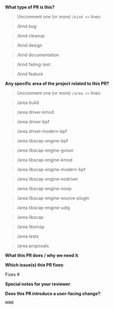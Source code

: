 <!--  Thanks for sending a pull request!  Here are some tips for you:

1. If this is your first time, please read our contributor guidelines in the [CONTRIBUTING.md](https://github.com/falcosecurity/.github/blob/master/CONTRIBUTING.md) file and learn how to compile Falco from source [here](https://falco.org/docs/source).
2. Please label this pull request according to what type of issue you are addressing.
3. Please add a release note!
4. If the PR is unfinished while opening it specify a wip in the title before the actual title, for example, "wip: my awesome feature"
-->

**What type of PR is this?**

> Uncomment one (or more) `/kind <>` lines:

> /kind bug

> /kind cleanup

> /kind design

> /kind documentation

> /kind failing-test

> /kind feature

**Any specific area of the project related to this PR?**

> Uncomment one (or more) `/area <>` lines:

> /area build

> /area driver-kmod

> /area driver-bpf

> /area driver-modern-bpf

> /area libscap-engine-bpf

> /area libscap-engine-gvisor

> /area libscap-engine-kmod

> /area libscap-engine-modern-bpf

> /area libscap-engine-nodriver

> /area libscap-engine-noop

> /area libscap-engine-source-plugin

> /area libscap-engine-udig

> /area libscap

> /area libsinsp

> /area tests

> /area proposals

<!--
Please remove the leading whitespace before the `/area <>` you uncommented.
-->

**What this PR does / why we need it**:

**Which issue(s) this PR fixes**:

<!--
Automatically closes linked issue when PR is merged.
Usage: `Fixes #<issue number>`, or `Fixes (paste link of issue)`.
If PR is `kind/failing-tests` please post the related issues/tests in a comment and do not use `Fixes`.
-->

Fixes #

**Special notes for your reviewer**:

**Does this PR introduce a user-facing change?**:

<!--
If no, you have to do nothing.
If yes, a release note is required:
Delete `NONE` and enter your extended release note in the block below.
Please note, the release note follows the "conventional commit specification" (https://www.conventionalcommits.org/en/v1.0.0/):
For example: `fix: broken link`.
If the PR requires additional action from users switching to the new release, prepend the string "action required:".
For example, `action required: change the API interface of libscap`.
-->

```release-note
NONE
```

